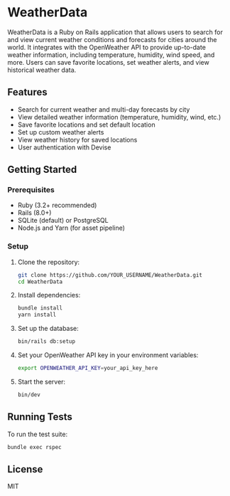 # WeatherData

WeatherData is a Ruby on Rails application that allows users to search for and view current weather conditions and forecasts for cities around the world. It integrates with the OpenWeather API to provide up-to-date weather information, including temperature, humidity, wind speed, and more. Users can save favorite locations, set weather alerts, and view historical weather data.

## Features
- Search for current weather and multi-day forecasts by city
- View detailed weather information (temperature, humidity, wind, etc.)
- Save favorite locations and set default location
- Set up custom weather alerts
- View weather history for saved locations
- User authentication with Devise

## Getting Started

### Prerequisites
- Ruby (3.2+ recommended)
- Rails (8.0+)
- SQLite (default) or PostgreSQL
- Node.js and Yarn (for asset pipeline)

### Setup
1. Clone the repository:
   ```bash
   git clone https://github.com/YOUR_USERNAME/WeatherData.git
   cd WeatherData
   ```
2. Install dependencies:
   ```bash
   bundle install
   yarn install
   ```
3. Set up the database:
   ```bash
   bin/rails db:setup
   ```
4. Set your OpenWeather API key in your environment variables:
   ```bash
   export OPENWEATHER_API_KEY=your_api_key_here
   ```
5. Start the server:
   ```bash
   bin/dev
   ```

## Running Tests
To run the test suite:
```bash
bundle exec rspec
```

## License
MIT
